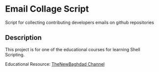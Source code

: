 # Email Collage Script
Script for collecting contributing developers emails on github repositories

## Description
This project is for one of the educational courses for learning Shell Scripting.

Educational Resource: [TheNewBaghdad Channel](https://www.youtube.com/c/hussienahmmed/playlists "TheNewBaghdad Channel") 